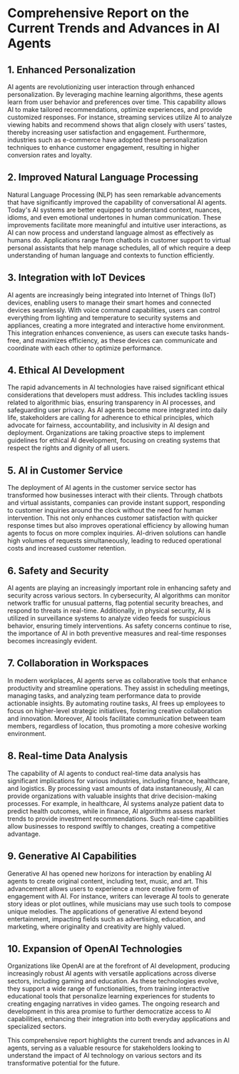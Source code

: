 # Comprehensive Report on the Current Trends and Advances in AI Agents

## 1. Enhanced Personalization
AI agents are revolutionizing user interaction through enhanced personalization. By leveraging machine learning algorithms, these agents learn from user behavior and preferences over time. This capability allows AI to make tailored recommendations, optimize experiences, and provide customized responses. For instance, streaming services utilize AI to analyze viewing habits and recommend shows that align closely with users’ tastes, thereby increasing user satisfaction and engagement. Furthermore, industries such as e-commerce have adopted these personalization techniques to enhance customer engagement, resulting in higher conversion rates and loyalty.

## 2. Improved Natural Language Processing
Natural Language Processing (NLP) has seen remarkable advancements that have significantly improved the capability of conversational AI agents. Today's AI systems are better equipped to understand context, nuances, idioms, and even emotional undertones in human communication. These improvements facilitate more meaningful and intuitive user interactions, as AI can now process and understand language almost as effectively as humans do. Applications range from chatbots in customer support to virtual personal assistants that help manage schedules, all of which require a deep understanding of human language and contexts to function efficiently.

## 3. Integration with IoT Devices
AI agents are increasingly being integrated into Internet of Things (IoT) devices, enabling users to manage their smart homes and connected devices seamlessly. With voice command capabilities, users can control everything from lighting and temperature to security systems and appliances, creating a more integrated and interactive home environment. This integration enhances convenience, as users can execute tasks hands-free, and maximizes efficiency, as these devices can communicate and coordinate with each other to optimize performance.

## 4. Ethical AI Development
The rapid advancements in AI technologies have raised significant ethical considerations that developers must address. This includes tackling issues related to algorithmic bias, ensuring transparency in AI processes, and safeguarding user privacy. As AI agents become more integrated into daily life, stakeholders are calling for adherence to ethical principles, which advocate for fairness, accountability, and inclusivity in AI design and deployment. Organizations are taking proactive steps to implement guidelines for ethical AI development, focusing on creating systems that respect the rights and dignity of all users.

## 5. AI in Customer Service
The deployment of AI agents in the customer service sector has transformed how businesses interact with their clients. Through chatbots and virtual assistants, companies can provide instant support, responding to customer inquiries around the clock without the need for human intervention. This not only enhances customer satisfaction with quicker response times but also improves operational efficiency by allowing human agents to focus on more complex inquiries. AI-driven solutions can handle high volumes of requests simultaneously, leading to reduced operational costs and increased customer retention.

## 6. Safety and Security
AI agents are playing an increasingly important role in enhancing safety and security across various sectors. In cybersecurity, AI algorithms can monitor network traffic for unusual patterns, flag potential security breaches, and respond to threats in real-time. Additionally, in physical security, AI is utilized in surveillance systems to analyze video feeds for suspicious behavior, ensuring timely interventions. As safety concerns continue to rise, the importance of AI in both preventive measures and real-time responses becomes increasingly evident.

## 7. Collaboration in Workspaces
In modern workplaces, AI agents serve as collaborative tools that enhance productivity and streamline operations. They assist in scheduling meetings, managing tasks, and analyzing team performance data to provide actionable insights. By automating routine tasks, AI frees up employees to focus on higher-level strategic initiatives, fostering creative collaboration and innovation. Moreover, AI tools facilitate communication between team members, regardless of location, thus promoting a more cohesive working environment.

## 8. Real-time Data Analysis
The capability of AI agents to conduct real-time data analysis has significant implications for various industries, including finance, healthcare, and logistics. By processing vast amounts of data instantaneously, AI can provide organizations with valuable insights that drive decision-making processes. For example, in healthcare, AI systems analyze patient data to predict health outcomes, while in finance, AI algorithms assess market trends to provide investment recommendations. Such real-time capabilities allow businesses to respond swiftly to changes, creating a competitive advantage.

## 9. Generative AI Capabilities
Generative AI has opened new horizons for interaction by enabling AI agents to create original content, including text, music, and art. This advancement allows users to experience a more creative form of engagement with AI. For instance, writers can leverage AI tools to generate story ideas or plot outlines, while musicians may use such tools to compose unique melodies. The applications of generative AI extend beyond entertainment, impacting fields such as advertising, education, and marketing, where originality and creativity are highly valued.

## 10. Expansion of OpenAI Technologies
Organizations like OpenAI are at the forefront of AI development, producing increasingly robust AI agents with versatile applications across diverse sectors, including gaming and education. As these technologies evolve, they support a wide range of functionalities, from training interactive educational tools that personalize learning experiences for students to creating engaging narratives in video games. The ongoing research and development in this area promise to further democratize access to AI capabilities, enhancing their integration into both everyday applications and specialized sectors.

This comprehensive report highlights the current trends and advances in AI agents, serving as a valuable resource for stakeholders looking to understand the impact of AI technology on various sectors and its transformative potential for the future.